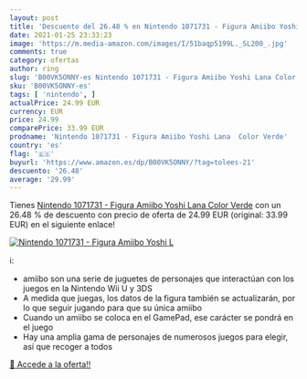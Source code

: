 ```yaml
---
layout: post
title: 'Descuento del 26.48 % en Nintendo 1071731 - Figura Amiibo Yoshi L'
date: 2021-01-25 23:33:23
image: 'https://m.media-amazon.com/images/I/51baqp5199L._SL200_.jpg'
comments: true
category: ofertas
author: ring
slug: 'B00VK5ONNY-es Nintendo 1071731 - Figura Amiibo Yoshi Lana Color Verde'
sku: 'B00VK5ONNY-es'
tags: [ 'nintendo', ]
actualPrice: 24.99 EUR
currency: EUR
price: 24.99
comparePrice: 33.99 EUR
prodname: 'Nintendo 1071731 - Figura Amiibo Yoshi Lana  Color Verde'
country: 'es'
flag: '🇪🇸'
buyurl: 'https://www.amazon.es/dp/B00VK5ONNY/?tag=tolees-21'
descuento: '26.48'
average: '29.99'
---
```


Tienes [Nintendo 1071731 - Figura Amiibo Yoshi Lana  Color Verde](https://www.amazon.es/dp/B00VK5ONNY/?tag=tolees-21) con un 26.48 % de descuento con precio de oferta de 24.99 EUR (original: 33.99 EUR) en el siguiente enlace!

[![Nintendo 1071731 - Figura Amiibo Yoshi L](https://m.media-amazon.com/images/I/51baqp5199L._SL200_.jpg)](https://www.amazon.es/dp/B00VK5ONNY/?tag=tolees-21)

ℹ️:

- amiibo son una serie de juguetes de personajes que interactúan con los juegos en la Nintendo Wii U y 3DS
- A medida que juegas, los datos de la figura también se actualizarán, por lo que seguir jugando para que su única amiibo
- Cuando un amiibo se coloca en el GamePad, ese carácter se pondrá en el juego
- Hay una amplia gama de personajes de numerosos juegos para elegir, así que recoger a todos

[🛒 Accede a la oferta!!](https://www.amazon.es/dp/B00VK5ONNY/?tag=tolees-21)
